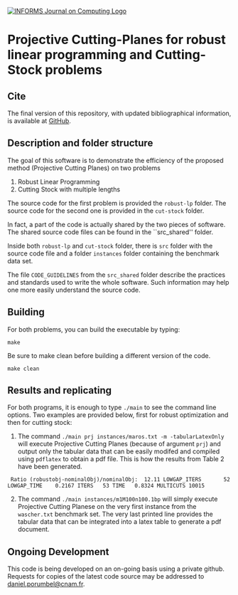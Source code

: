 [![INFORMS Journal on Computing Logo](https://INFORMSJoC.github.io/logos/INFORMS_Journal_on_Computing_Header.jpg)](https://pubsonline.informs.org/journal/ijoc)

# Projective Cutting-Planes for robust linear programming and Cutting-Stock problems

## Cite

The final version of this repository, with updated bibliographical information, is available at [GitHub](https://github.com/INFORMSJoC/2020.0068).

## Description and folder structure

The goal of this software is to demonstrate the efficiency of the proposed method (Projective Cutting Planes) on two problems

1. Robust Linear Programming
2. Cutting Stock with multiple lengths
    
The source code for the first problem is provided the `robust-lp` folder.
The source code for the second one is provided in the `cut-stock` folder.



In fact, a part of the code is actually shared by the two pieces of software. The shared source code files can be found in the ``src_shared'' folder.

Inside both `robust-lp` and `cut-stock` folder, there is ``src`` folder with the source code 
file and a folder `instances` folder containing the benchmark data set.

The file `CODE_GUIDELINES` from the `src_shared` folder describe the practices and standards used to write the whole software.
Such information may help one more easily understand the source code.

## Building

For both problems, you can build the executable by typing:
```
make 
```

Be sure to make clean before building a different version of the code.
```
make clean
```

## Results and replicating

For both programs, it is enough to type `./main` to see the command line
options. Two examples are provided below, first for robust optimization and then for
cutting stock:

1. The command `./main prj instances/maros.txt -m -tabularLatexOnly` will execute Projective Cutting Planes (because of argument `prj`) and output
only the tabular data that can be easily modifed and compiled using `pdflatex` to obtain a pdf file.  This is how the results from Table 2 have been generated.

``` Ratio (robustobj-nominalObj)/nominalObj:  12.11 LOWGAP_ITERS       52 LOWGAP_TIME    0.2167 ITERS   53 TIME   0.8324 MULTICUTS 10015```


2. The command `./main instances/m1M100n100.1bp` will simply execute Projective Cutting Planese on the very
first instance from the `wascher.txt` benchmark set. The very last printed line provides the tabular data
that can be integrated into a latex table to generate a pdf document.

## Ongoing Development

This code is being developed on an on-going basis using a private github. Requests for copies of the latest code source may be addressed to daniel.porumbel@cnam.fr.

